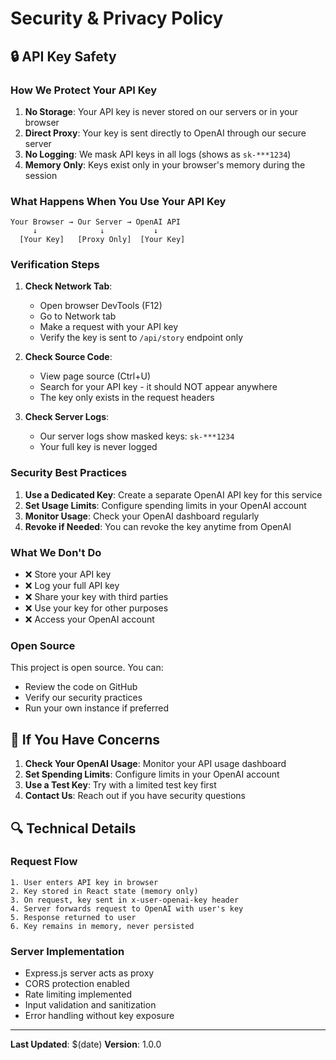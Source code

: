 # Security & Privacy Policy

## 🔒 API Key Safety

### How We Protect Your API Key

1. **No Storage**: Your API key is never stored on our servers or in your browser
2. **Direct Proxy**: Your key is sent directly to OpenAI through our secure server
3. **No Logging**: We mask API keys in all logs (shows as `sk-***1234`)
4. **Memory Only**: Keys exist only in your browser's memory during the session

### What Happens When You Use Your API Key

```
Your Browser → Our Server → OpenAI API
     ↓              ↓           ↓
  [Your Key]   [Proxy Only]  [Your Key]
```

### Verification Steps

1. **Check Network Tab**: 
   - Open browser DevTools (F12)
   - Go to Network tab
   - Make a request with your API key
   - Verify the key is sent to `/api/story` endpoint only

2. **Check Source Code**:
   - View page source (Ctrl+U)
   - Search for your API key - it should NOT appear anywhere
   - The key only exists in the request headers

3. **Check Server Logs**:
   - Our server logs show masked keys: `sk-***1234`
   - Your full key is never logged

### Security Best Practices

1. **Use a Dedicated Key**: Create a separate OpenAI API key for this service
2. **Set Usage Limits**: Configure spending limits in your OpenAI account
3. **Monitor Usage**: Check your OpenAI dashboard regularly
4. **Revoke if Needed**: You can revoke the key anytime from OpenAI

### What We Don't Do

- ❌ Store your API key
- ❌ Log your full API key
- ❌ Share your key with third parties
- ❌ Use your key for other purposes
- ❌ Access your OpenAI account

### Open Source

This project is open source. You can:
- Review the code on GitHub
- Verify our security practices
- Run your own instance if preferred

## 🚨 If You Have Concerns

1. **Check Your OpenAI Usage**: Monitor your API usage dashboard
2. **Set Spending Limits**: Configure limits in your OpenAI account
3. **Use a Test Key**: Try with a limited test key first
4. **Contact Us**: Reach out if you have security questions

## 🔍 Technical Details

### Request Flow
```
1. User enters API key in browser
2. Key stored in React state (memory only)
3. On request, key sent in x-user-openai-key header
4. Server forwards request to OpenAI with user's key
5. Response returned to user
6. Key remains in memory, never persisted
```

### Server Implementation
- Express.js server acts as proxy
- CORS protection enabled
- Rate limiting implemented
- Input validation and sanitization
- Error handling without key exposure

---

**Last Updated**: $(date)
**Version**: 1.0.0
